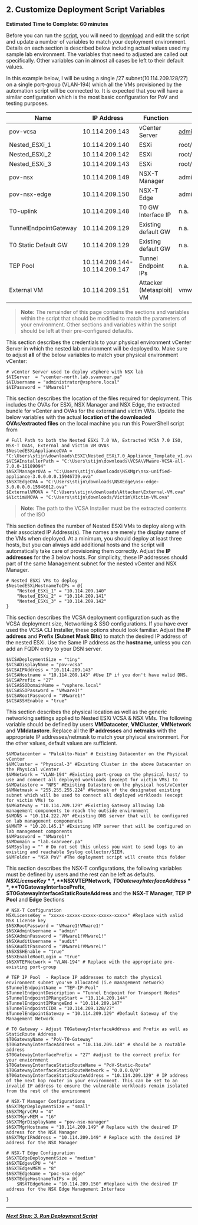 
## 2. Customize Deployment Script Variables
**Estimated Time to Complete: 60 minutes**

Before you can run the [script](https://github.com/vmware-nsx/eval-docs-ids-ips/blob/master/Nested%20Lab%20Deployment.ps1), you will need to [download](https://github.com/vmware-nsx/eval-docs-ids-ips/blob/master/Nested%20Lab%20Deployment.ps1) and edit the script and update a number of variables to match your deployment environment. Details on each section is described below including actual values used my sample lab environment. The variables that need to adjusted are called out specifically. Other variables can in almost all cases be left to their default values.

In this example below, I will be using a single /27 subnet(10.114.209.128/27)  on a single port-group (VLAN-194) which all the VMs provisioned by the automation script will be connected to. It is expected that you will have a similar configuration which is the most basic configuration for PoV and testing purposes.

| Name                       | IP Address                     | Function                     | Default Credentials          |
|----------------------------|--------------------------------|------------------------------|------------------------------|
| pov-vcsa                   | 10.114.209.143                 | vCenter Server               |administrator@vsphere.local/VMware1! |
| Nested_ESXi_1              | 10.114.209.140                 | ESXi                         |root/VMware1!
| Nested_ESXi_2              | 10.114.209.142                 | ESXi                         |root/VMware1!
| Nested_ESXi_3              | 10.114.209.143                 | ESXi                         |root/VMware1!
| pov-nsx                    | 10.114.209.149                 | NSX-T Manager                |admin/VMware1!VMware1!
| pov-nsx-edge               | 10.114.209.150                 | NSX-T Edge                   |admin/VMware1!
| T0-uplink                  | 10.114.209.148                 | T0 GW Interface IP           |n.a.
| TunnelEndpointGateway      | 10.114.209.129                 | Existing default GW          |n.a.
| T0 Static Default GW       | 10.114.209.129                 | Existing default GW          |n.a.
| TEP Pool                   | 10.114.209.144-10.114.209.147  | Tunnel Endpoint IPs          |n.a.
| External VM                | 10.114.209.151                 | Attacker (Metasploit) VM     |vmware/VMware1!

> **Note:** The remainder of this page contains the sections and variables within the script that should be modified to match the parameters of your environment. Other sections and variables within the script should be left at their pre-configured defaults.

This section describes the credentials to your physical environment vCenter Server in which the nested lab environment will be deployed to. Make sure to adjust **all** of the below variables to match your physical environment vCenter:
```console
# vCenter Server used to deploy vSphere with NSX lab
$VIServer  = "vcenter-north.lab.svanveer.pa"
$VIUsername = "administrator@vsphere.local"
$VIPassword = "VMware1!"
```

This section describes the location of the files required for deployment. This includes the OVAs for ESXi, NSX Manager and NSX Edge, the extracted bundle for vCenter and OVAs for the external and victim VMs.  Update the below variables with the actual **location of the downloaded OVAs/extracted files** on the local machine you run this PowerShell script from

```console
# Full Path to both the Nested ESXi 7.0 VA, Extracted VCSA 7.0 ISO, NSX-T OVAs, External and Victim VM OVAs
$NestedESXiApplianceOVA = "C:\Users\stijn\downloads\ESXI\Nested_ESXi7.0_Appliance_Template_v1.ova"
$VCSAInstallerPath = "C:\Users\stijn\downloads\VCSA\VMware-VCSA-all-7.0.0-16189094"
$NSXTManagerOVA = "C:\Users\stijn\downloads\NSXMgr\nsx-unified-appliance-3.0.0.0.0.15946739.ova"
$NSXTEdgeOVA = "C:\Users\stijn\downloads\NSXEdge\nsx-edge-3.0.0.0.0.15946012.ova"
$ExternalVMOVA = "C:\Users\stijn\downloads\Attacker\External-VM.ova"
$VictimVMOVA = "C:\Users\stijn\downloads/Victim\Victim-VM.ova"
```
> **Note:** The path to the VCSA Installer must be the extracted contents of the ISO


This section defines the number of Nested ESXi VMs to deploy along with their associated IP Address(s). The names are merely the display name of the VMs when deployed. At a minimum, you should deploy at least three hosts, but you can always add additional hosts and the script will automatically take care of provisioning them correctly. Adjust the **IP addresses** for the 3 below hosts. For simplicity, these IP addresses should part of the same Management subnet for the nested vCenter and NSX Manager. 
```console
# Nested ESXi VMs to deploy
$NestedESXiHostnameToIPs = @{
    "Nested_ESXi_1" = "10.114.209.140" 
    "Nested_ESXi_2" = "10.114.209.141" 
    "Nested_ESXi_3" = "10.114.209.142" 
}
```

This section describes the VCSA deployment configuration such as the VCSA deployment size, Networking & SSO configurations. If you have ever used the VCSA CLI Installer, these options should look familiar. Adjust the **IP address** and **Prefix (Subnet Mask Bits)** to match the desired IP address of the nested ESXi. Use the Same IP address as the **hostname**, unless you can add an FQDN entry to your DSN server. 
```console
$VCSADeploymentSize = "tiny"
$VCSADisplayName = "pov-vcsa"
$VCSAIPAddress = "10.114.209.143" 
$VCSAHostname = "10.114.209.143" #Use IP if you don't have valid DNS. 
$VCSAPrefix = "27"
$VCSASSODomainName = "vsphere.local"
$VCSASSOPassword = "VMware1!"
$VCSARootPassword = "VMware1!"
$VCSASSHEnable = "true"
```

This section describes the physical location as well as the generic networking settings applied to Nested ESXi VCSA & NSX VMs. The following variable should be defined by users **VMDataceter**, **VMCluster**, **VMNetwork** and **VMdatastore**. Replace all the **IP addresses** and **netmaks** with the appropriate IP addresses/netmask to match your phyiscal environment.  For the other values, default values are sufficient.
```console
$VMDatacenter = "PaloAlto-Main" # Existing Datacenter on the Physical vCenter
$VMCluster = "Physical-3" #Existing Cluster in the above Datacenter on the Physical vCenter
$VMNetwork = "VLAN-194" #Existing port-group on the physical host/ to use and connect all deployed workloads (except for victim VMs) to
$VMDatastore = "NFS" #Existing Datastore on the physical host/vCenter
$VMNetmask = "255.255.255.224" #Netmask of the designated existing subnet which will be used to connect all deployed workloads (except for victim VMs) to
$VMGateway = "10.114.209.129" #Existing Gateway allowing lab management components to reach the outside environment
$VMDNS = "10.114.222.70" #Existing DNS server that will be configured on lab management componenets
$VMNTP = "10.20.145.1" #Existing NTP server that will be configured on lab management components
$VMPassword = "VMware1!"
$VMDomain = "lab.svanveer.pa"
$VMSyslog = "" # Do not set this unless you want to send logs to an existing and reachable Syslog collector/SIEM.
$VMFolder = "NSX PoV" #The deployment script will create this folder
```

This section describes the NSX-T configurations, the following variables must be defined by users and the rest can be left as defaults.
    **$NSXLicenseKey**, **$NSXVTEPNetwork**, **$T0GatewayInterfaceAddress**, **$T0GatewayInterfacePrefix**, **$T0GatewayInterfaceStaticRouteAddress** and the **NSX-T Manager**, **TEP IP Pool** and **Edge** Sections
```console
# NSX-T Configuration
NSXLicenseKey = "xxxxx-xxxxx-xxxxx-xxxxx-xxxxx" #Replace with valid NSX License key
$NSXRootPassword = "VMware1!VMware1!"
$NSXAdminUsername = "admin"
$NSXAdminPassword = "VMware1!VMware1!"
$NSXAuditUsername = "audit"
$NSXAuditPassword = "VMware1!VMware1!"
$NSXSSHEnable = "true"
$NSXEnableRootLogin = "true"
$NSXVTEPNetwork = "VLAN-194" # Replace with the appropriate pre-existing port-group 

# TEP IP Pool  - Replace IP addresses to match the physical environment subnet you've allocated (i.e management network) 
$TunnelEndpointName = "TEP-IP-Pool"
$TunnelEndpointDescription = "Tunnel Endpoint for Transport Nodes"
$TunnelEndpointIPRangeStart = "10.114.209.144" 
$TunnelEndpointIPRangeEnd = "10.114.209.147"
$TunnelEndpointCIDR = "10.114.209.128/27" 
$TunnelEndpointGateway = "10.114.209.129" #Default Gateway of the Management Network

# T0 Gateway - Adjust T0GatewayInterfaceAddress and Prefix as well as StaticRoute Address 
$T0GatewayName = "PoV-T0-Gateway"
$T0GatewayInterfaceAddress = "10.114.209.148" # should be a routable address
$T0GatewayInterfacePrefix = "27" #adjust to the correct prefix for your enviornment
$T0GatewayInterfaceStaticRouteName = "PoV-Static-Route"
$T0GatewayInterfaceStaticRouteNetwork = "0.0.0.0/0"
$T0GatewayInterfaceStaticRouteAddress = "10.114.209.129" # IP address of the next hop router in your environment. This can be set to an invalid IP address to ensure the vulnerable workloads remain isolated from the rest of the environment

# NSX-T Manager Configurations
$NSXTMgrDeploymentSize = "small"
$NSXTMgrvCPU = "4" 
$NSXTMgrvMEM = "16" 
$NSXTMgrDisplayName = "pov-nsx-manager"
$NSXTMgrHostname = "10.114.209.149" # Replace with the desired IP address for the NSX Manager
$NSXTMgrIPAddress = "10.114.209.149" # Replace with the desired IP address for the NSX Manager

# NSX-T Edge Configuration
$NSXTEdgeDeploymentSize = "medium"
$NSXTEdgevCPU = "4" 
$NSXTEdgevMEM = "8"
$NSXTEdgeName = "poc-nsx-edge"
$NSXTEdgeHostnameToIPs = @{
    $NSXTEdgeName = "10.114.209.150" #Replace with the desired IP address for the NSX Edge Management Interface

}
```

---

[***Next Step: 3. Run Deployment Script***](/docs/3-RunScript.md)
